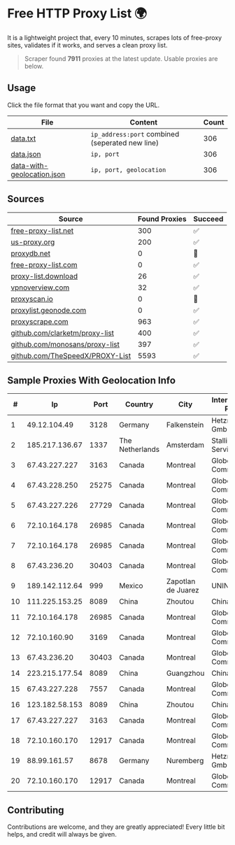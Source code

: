 
# Free HTTP Proxy List 🌍

It is a lightweight project that, every 10 minutes, scrapes lots of free-proxy sites, validates if it works, and serves a clean proxy list.


> Scraper found **7911** proxies at the latest update. Usable proxies are below.

## Usage

Click the file format that you want and copy the URL.


|File|Content|Count|
|----|-------|-----|
|[data.txt](https://raw.githubusercontent.com/themiralay/Proxy-List-World/master/data.txt)|`ip_address:port` combined (seperated new line)|306|
|[data.json](https://raw.githubusercontent.com/themiralay/Proxy-List-World/master/data.json)|`ip, port`|306|
|[data-with-geolocation.json](https://raw.githubusercontent.com/themiralay/Proxy-List-World/master/data-with-geolocation.json)|`ip, port, geolocation`|306|

## Sources

|Source|Found Proxies|Succeed|
|------|-------------|-------|
|[free-proxy-list.net](https://free-proxy-list.net)|300|✅|
|[us-proxy.org](https://www.us-proxy.org)|200|✅|
|[proxydb.net](http://proxydb.net)|0|🚫|
|[free-proxy-list.com](https://free-proxy-list.com/?page=&port=&type%5B%5D=http&type%5B%5D=https&up_time=0&search=Search)|0|✅|
|[proxy-list.download](https://www.proxy-list.download/HTTP)|26|✅|
|[vpnoverview.com](https://vpnoverview.com/privacy/anonymous-browsing/free-proxy-servers)|32|✅|
|[proxyscan.io](https://www.proxyscan.io)|0|🚫|
|[proxylist.geonode.com](https://proxylist.geonode.com/api/proxy-list?limit=300&page=1&sort_by=lastChecked&sort_type=desc&protocols=http,https)|0|✅|
|[proxyscrape.com](https://api.proxyscrape.com/v2/?request=displayproxies&protocol=http&timeout=10000&country=all&ssl=all&anonymity=all)|963|✅|
|[github.com/clarketm/proxy-list](https://raw.githubusercontent.com/clarketm/proxy-list/master/proxy-list-raw.txt)|400|✅|
|[github.com/monosans/proxy-list](https://raw.githubusercontent.com/monosans/proxy-list/main/proxies/http.txt)|397|✅|
|[github.com/TheSpeedX/PROXY-List](https://raw.githubusercontent.com/TheSpeedX/PROXY-List/master/http.txt)|5593|✅|


## Sample Proxies With Geolocation Info

|#|Ip|Port|Country|City|Internet Service Provider|
|-|--|----|-------|----|-------------------------|
|1|49.12.104.49|3128|Germany|Falkenstein|Hetzner Online GmbH|
|2|185.217.136.67|1337|The Netherlands|Amsterdam|Stallion Network Services Limited|
|3|67.43.227.227|3163|Canada|Montreal|GloboTech Communications|
|4|67.43.228.250|25275|Canada|Montreal|GloboTech Communications|
|5|67.43.227.226|27729|Canada|Montreal|GloboTech Communications|
|6|72.10.164.178|26985|Canada|Montreal|GloboTech Communications|
|7|72.10.164.178|26985|Canada|Montreal|GloboTech Communications|
|8|67.43.236.20|30403|Canada|Montreal|GloboTech Communications|
|9|189.142.112.64|999|Mexico|Zapotlan de Juarez|UNINET|
|10|111.225.153.25|8089|China|Zhoutou|China Telecom|
|11|72.10.164.178|26985|Canada|Montreal|GloboTech Communications|
|12|72.10.160.90|3169|Canada|Montreal|GloboTech Communications|
|13|67.43.236.20|30403|Canada|Montreal|GloboTech Communications|
|14|223.215.177.54|8089|China|Guangzhou|Chinanet|
|15|67.43.227.228|7557|Canada|Montreal|GloboTech Communications|
|16|123.182.58.153|8089|China|Zhoutou|China Telecom|
|17|67.43.227.227|3163|Canada|Montreal|GloboTech Communications|
|18|72.10.160.170|12917|Canada|Montreal|GloboTech Communications|
|19|88.99.161.57|8678|Germany|Nuremberg|Hetzner Online GmbH|
|20|72.10.160.170|12917|Canada|Montreal|GloboTech Communications|



## Contributing

Contributions are welcome, and they are greatly appreciated! Every
little bit helps, and credit will always be given.


